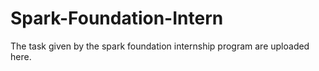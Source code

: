 # Spark-Foundation-Intern
The task given by the spark foundation internship program are uploaded here.  
